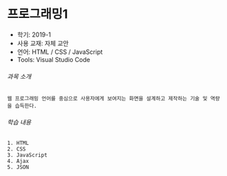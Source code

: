 # 프로그래밍1
* 학기: 2019-1
* 사용 교재: 자체 교안
* 언어: HTML / CSS / JavaScript
* Tools: Visual Studio Code

###### 과목 소개
```
웹 프로그래밍 언어를 중심으로 사용자에게 보여지는 화면을 설계하고 제작하는 기술 및 역량을 습득한다.
```

###### 학습 내용
```
1. HTML
2. CSS
3. JavaScript
4. Ajax
5. JSON
```
